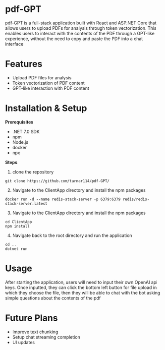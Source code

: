 # pdf-GPT
pdf-GPT is a full-stack application built with React and ASP.NET Core that allows users to upload PDFs 
for analysis through token vectorization. This enables users to interact with the contents of the PDF through a 
GPT-like experience, without the need to copy and paste the PDF into a chat interface

# Features
- Upload PDF files for analysis
- Token vectorization of PDF content
- GPT-like interaction with PDF content

# Installation & Setup
**Prerequisites**
- .NET 7.0 SDK
- npm
- Node.js
- docker
- npx

**Steps**
  1. clone the repository
```
git clone https://github.com/tarnar114/pdf-GPT/
```
  2. Navigate to the ClientApp directory and install the npm packages
```
docker run -d --name redis-stack-server -p 6379:6379 redis/redis-stack-server:latest
```
  3. Navigate to the ClientApp directory and install the npm packages
```
cd ClientApp
npm install
```
  4. Navigate back to the root directory and run the application
  ```
  cd ..
  dotnet run
  ```

# Usage
After starting the application, users will need to input their own OpenAI api keys. Once inputted, they can click the bottom left button for file upload in which they choose the file, then they will be able to chat with the bot asking
simple questions about the contents of the pdf

# Future Plans
- Improve text chunking
- Setup chat streaming completion
- UI updates


